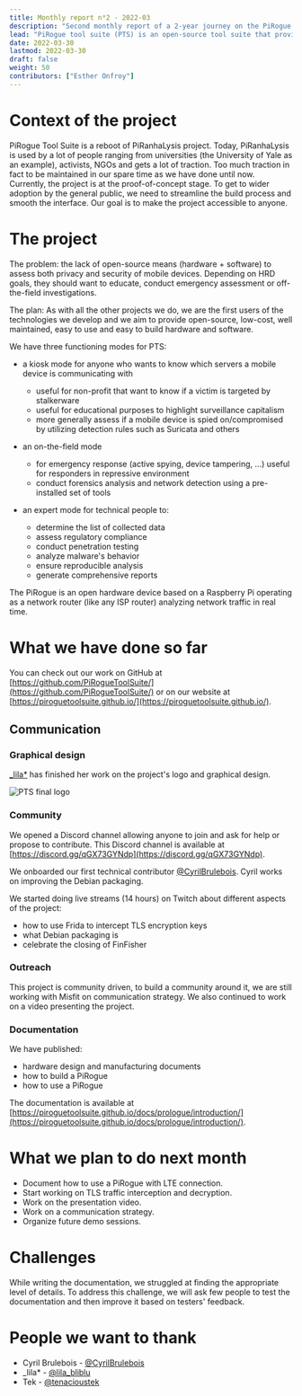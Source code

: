 ```yaml
---
title: Monthly report n⁰2 - 2022-03
description: "Second monthly report of a 2-year journey on the PiRogue Tool Suite project"
lead: "PiRogue tool suite (PTS) is an open-source tool suite that provides a comprehensive mobile forensic and network traffic analysis platform."
date: 2022-03-30
lastmod: 2022-03-30
draft: false
weight: 50
contributors: ["Esther Onfroy"]
---
```


# Context of the project
PiRogue Tool Suite is a reboot of PiRanhaLysis project. Today, PiRanhaLysis is used by a lot of people ranging from universities (the University of Yale as an example), activists, NGOs and gets a lot of traction. Too much traction in fact to be maintained in our spare time as we have done until now. Currently, the project is at the proof-of-concept stage. To get to wider adoption by the general public, we need to streamline the build process and smooth the interface. Our goal is to make the project accessible to anyone.

# The project
The problem: the lack of open-source means (hardware + software) to assess both privacy and security of mobile devices. Depending on HRD goals, they should want to educate, conduct emergency assessment or off-the-field investigations.

The plan: As with all the other projects we do, we are the first users of the technologies we develop and we aim to provide open-source, low-cost, well maintained, easy to use and easy to build hardware and software. 

We have three functioning modes for PTS:

- a kiosk mode for anyone who wants to know which servers a mobile device is communicating with
  - useful for non-profit that want to know if a victim is targeted by stalkerware
  - useful for educational purposes to highlight surveillance capitalism
  - more generally assess if a mobile device is spied on/compromised by utilizing detection rules such as Suricata and others

- an on-the-field mode
  - for emergency response (active spying, device tampering, ...) useful for responders in repressive environment
  - conduct forensics analysis and network detection using a pre-installed set of tools

- an expert mode for technical people to:
  - determine the list of collected data
  - assess regulatory compliance
  - conduct penetration testing 
  - analyze malware's behavior
  - ensure reproducible analysis
  - generate comprehensive reports

The PiRogue is an open hardware device based on a Raspberry Pi operating as a network router (like any ISP router) analyzing network traffic in real time. 

# What we have done so far
You can check out our work on GitHub at [https://github.com/PiRogueToolSuite/](https://github.com/PiRogueToolSuite/) or on our website at [https://piroguetoolsuite.github.io/](https://piroguetoolsuite.github.io/).

## Communication

### Graphical design
[_lila*](https://lila.ink/) has finished her work on the project's logo and graphical design.

![PTS final logo](img/logo.png)

### Community
We opened a Discord channel allowing anyone to join and ask for help or propose to contribute. This Discord channel is available at [https://discord.gg/qGX73GYNdp](https://discord.gg/qGX73GYNdp).

We onboarded our first technical contributor [@CyrilBrulebois](https://twitter.com/CyrilBrulebois). Cyril works on improving the Debian packaging.

We started doing live streams (14 hours) on Twitch about different aspects of the project:
* how to use Frida to intercept TLS encryption keys
* what Debian packaging is
* celebrate the closing of FinFisher

### Outreach
This project is community driven, to build a community around it, we are still working with Misfit on communication strategy. We also continued to work on a video presenting the project.

### Documentation
We have published:
* hardware design and manufacturing documents
* how to build a PiRogue
* how to use a PiRogue

The documentation is available at [https://piroguetoolsuite.github.io/docs/prologue/introduction/](https://piroguetoolsuite.github.io/docs/prologue/introduction/).

# What we plan to do next month
- Document how to use a PiRogue with LTE connection.
- Start working on TLS traffic interception and decryption.
- Work on the presentation video.
- Work on a communication strategy.
- Organize future demo sessions.

# Challenges
While writing the documentation, we struggled at finding the appropriate level of details. To address this challenge, we will ask few people to test the documentation and then improve it based on testers' feedback.

# People we want to thank
* Cyril Brulebois - [@CyrilBrulebois](https://twitter.com/CyrilBrulebois)
* _lila* - [@lila_bliblu](https://twitter.com/lila_bliblu)
* Tek - [@tenacioustek](https://twitter.com/tenacioustek)